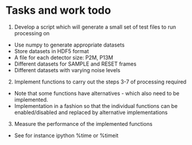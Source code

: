 Tasks and work todo
===================

 1. Develop a script which will generate a small set of test files to run processing on
  * Use numpy to generate appropriate datasets
  * Store datasets in HDF5 format
  * A file for each detector size: P2M, P13M
  * Different datasets for SAMPLE and RESET frames
  * Different datasets with varying noise levels
 2. Implement functions to carry out the steps 3-7 of processing required
  * Note that some functions have alternatives - which also need to be implemented.
  * Implementation in a fashion so that the individual functions can be enabled/disabled and replaced by alternative implementations
 3. Measure the performance of the implemented functions
  * See for instance ipython %time or %timeit
  
